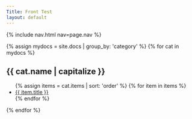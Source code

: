 ```yaml
---
Title: Front Test
layout: default
---
```


{% include nav.html nav=page.nav %}

{% assign mydocs = site.docs | group_by: 'category' %}
{% for cat in mydocs %}
<h2>{{ cat.name | capitalize }}</h2>
  <ul>
  {% assign items = cat.items | sort: 'order' %}
  {% for item in items %}
    <li><a href="{{ item.url }}">{{ item.title }}</a></li>
  {% endfor %}
  </ul>
{% endfor %}
